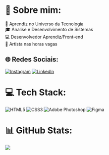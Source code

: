 # 🧭 Sobre mim:
💎 Aprendiz no Universo da Tecnologia <br>🎓 Ánalise e Desenvolvimento de Sistemas <br>💻 Desenvolvedor Aprendiz/Front-end<br>🎨 Artista nas horas vagas


## 🌐 Redes Sociais:
[![Instagram](https://img.shields.io/badge/Instagram-%23E4405F.svg?logo=Instagram&logoColor=white)](https://www.instagram.com/jacson.art/) [![LinkedIn](https://img.shields.io/badge/LinkedIn-%230077B5.svg?logo=linkedin&logoColor=white)](https://www.linkedin.com/in/jacson-almeida/) 

# 💻 Tech Stack:
![HTML5](https://img.shields.io/badge/html5-%23E34F26.svg?style=for-the-badge&logo=html5&logoColor=white) ![CSS3](https://img.shields.io/badge/CSS3-1572B6?style=for-the-badge&logo=css3&logoColor=white) ![Adobe Photoshop](https://img.shields.io/badge/adobephotoshop-%2331A8FF.svg?style=for-the-badge&logo=adobephotoshop&logoColor=white) ![Figma](https://img.shields.io/badge/figma-%23F24E1E.svg?style=for-the-badge&logo=figma&logoColor=white)

# 📊 GitHub Stats:
![](https://github-readme-stats.vercel.app/api/top-langs/?username=micheleambrosio&theme=swift&hide_border=false&include_all_commits=true&count_private=true&layout=compact)
